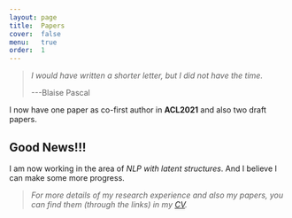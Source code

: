 ```yaml
---
layout: page
title:  Papers
cover:  false
menu:   true
order:  1
---
```


> _I would have written a shorter letter, but I did not have the time._
>
> ---Blaise Pascal

I now have one paper as co-first author in **ACL2021** and also two draft papers.

## Good News!!!
I am now working in the area of _NLP with latent structures_. And I believe I can make some more progress.


> _For more details of my research experience and also my papers, you can find them (through the links) in my [CV](cv.md)._


